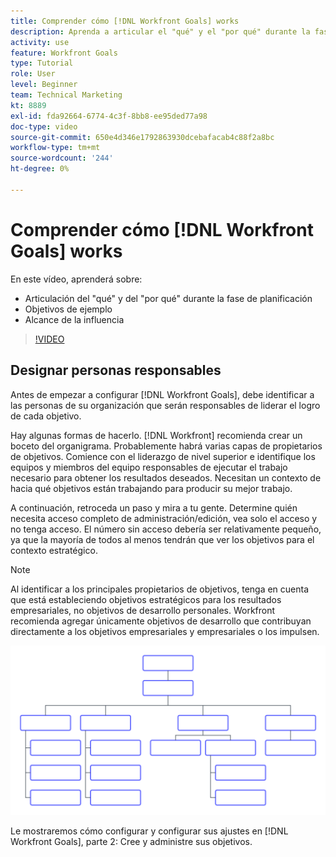 ```yaml
---
title: Comprender cómo [!DNL Workfront Goals] works
description: Aprenda a articular el "qué" y el "por qué" durante la fase de planificación, los objetivos de ejemplo y el alcance de la influencia.
activity: use
feature: Workfront Goals
type: Tutorial
role: User
level: Beginner
team: Technical Marketing
kt: 8889
exl-id: fda92664-6774-4c3f-8bb8-ee95ded77a98
doc-type: video
source-git-commit: 650e4d346e1792863930dcebafacab4c88f2a8bc
workflow-type: tm+mt
source-wordcount: '244'
ht-degree: 0%

---
```


# Comprender cómo [!DNL Workfront Goals] works

En este vídeo, aprenderá sobre:

* Articulación del &quot;qué&quot; y del &quot;por qué&quot; durante la fase de planificación
* Objetivos de ejemplo
* Alcance de la influencia

>[!VIDEO](https://video.tv.adobe.com/v/335183/?quality=12&learn=on)

## Designar personas responsables

Antes de empezar a configurar [!DNL Workfront Goals], debe identificar a las personas de su organización que serán responsables de liderar el logro de cada objetivo.

Hay algunas formas de hacerlo. [!DNL Workfront] recomienda crear un boceto del organigrama. Probablemente habrá varias capas de propietarios de objetivos. Comience con el liderazgo de nivel superior e identifique los equipos y miembros del equipo responsables de ejecutar el trabajo necesario para obtener los resultados deseados. Necesitan un contexto de hacia qué objetivos están trabajando para producir su mejor trabajo.

A continuación, retroceda un paso y mira a tu gente. Determine quién necesita acceso completo de administración/edición, vea solo el acceso y no tenga acceso. El número sin acceso debería ser relativamente pequeño, ya que la mayoría de todos al menos tendrán que ver los objetivos para el contexto estratégico.

>[!NOTE]
>
>Al identificar a los principales propietarios de objetivos, tenga en cuenta que está estableciendo objetivos estratégicos para los resultados empresariales, no objetivos de desarrollo personales. Workfront recomienda agregar únicamente objetivos de desarrollo que contribuyan directamente a los objetivos empresariales y empresariales o los impulsen.

![Organigrama en blanco](assets/01-workfront-goals-blank-org-chart.png)

Le mostraremos cómo configurar y configurar sus ajustes en [!DNL Workfront Goals], parte 2: Cree y administre sus objetivos.

<!--
URL for part 2 reference above
-->
